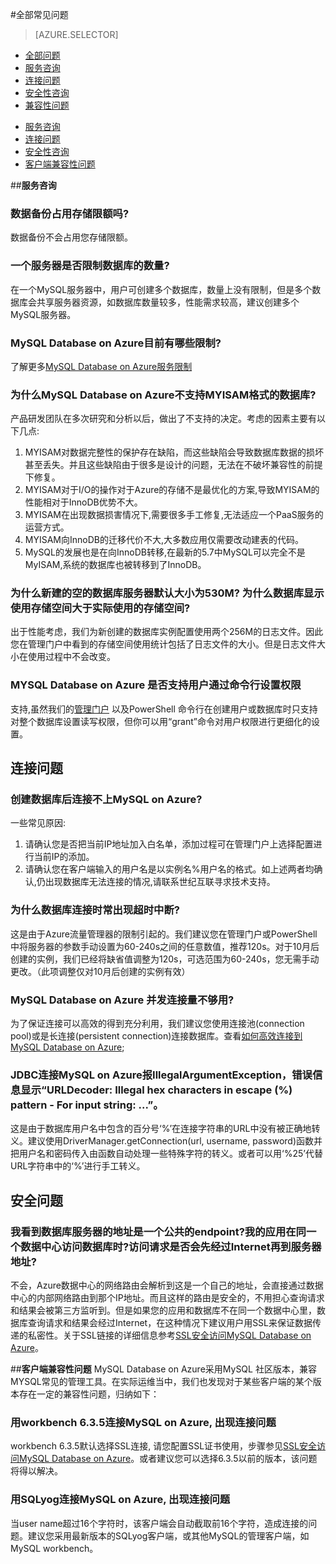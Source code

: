 <properties linkid="" urlDisplayName="" pageTitle="MySQL服务问题 - Azure 微软云" metaKeywords="Azure 云,技术文档,文档与资源,MySQL,数据库,常见问题,Azure MySQL, MySQL PaaS,Azure MySQL PaaS, Azure MySQL Service, Azure RDS,FAQ" description="针对用户在使用MySQL 数据库 on Azure中遇到的一些常见技术问题,提供快速解答。如果您仍存有疑问,欢迎联系技术支持。" metaCanonical="" services="MySQL" documentationCenter="Services" title="" authors="" solutions="" manager="" editor="" />

<tags ms.service="mysql" ms.date="" wacn.date="12/22/2015"/>

#全部常见问题

> [AZURE.SELECTOR]
- [全部问题](/documentation/articles/mysql-database-tech-faq)
- [服务咨询](/documentation/articles/mysql-database-serviceinquiry)
- [连接问题](/documentation/articles/mysql-database-connectioninquiry)
- [安全性咨询](/documentation/articles/mysql-database-securityinquiry)
- [兼容性问题](/documentation/articles/mysql-database-compatibilityinquiry)

+ [服务咨询](#step1)
+ [连接问题](#step2)
+ [安全性咨询](#step3)
+ [客户端兼容性问题](#step4)

##**服务咨询**<a id="step1"></a> 
 
### **数据备份占用存储限额吗?**
  
数据备份不会占用您存储限额。

### **一个服务器是否限制数据库的数量?**

在一个MySQL服务器中，用户可创建多个数据库，数量上没有限制，但是多个数据库会共享服务器资源，如数据库数量较多，性能需求较高，建议创建多个MySQL服务器。
	
### **MySQL Database on Azure目前有哪些限制?**
	
了解更多[MySQL Database on Azure服务限制](/documentation/articles/mysql-database-operation-limitation/)

### **为什么MySQL Database on Azure不支持MYISAM格式的数据库?**

产品研发团队在多次研究和分析以后，做出了不支持的决定。考虑的因素主要有以下几点:

1. MYISAM对数据完整性的保护存在缺陷，而这些缺陷会导致数据库数据的损坏甚至丢失。并且这些缺陷由于很多是设计的问题，无法在不破坏兼容性的前提下修复。
2. MYISAM对于I/O的操作对于Azure的存储不是最优化的方案,导致MYISAM的性能相对于InnoDB优势不大。
3. MYISAM在出现数据损害情况下,需要很多手工修复,无法适应一个PaaS服务的运营方式。
4. MYISAM向InnoDB的迁移代价不大,大多数应用仅需要改动建表的代码。
5. MySQL的发展也是在向InnoDB转移,在最新的5.7中MySQL可以完全不是MyISAM,系统的数据库也被转移到了InnoDB。

### **为什么新建的空的数据库服务器默认大小为530M? 为什么数据库显示使用存储空间大于实际使用的存储空间?**
	
出于性能考虑，我们为新创建的数据库实例配置使用两个256M的日志文件。因此您在管理门户中看到的存储空间使用统计包括了日志文件的大小。但是日志文件大小在使用过程中不会改变。
	
### **MYSQL Database on Azure 是否支持用户通过命令行设置权限**

支持,虽然我们的[管理门户](https://manage.windowsazure.cn/) 以及PowerShell 命令行在创建用户或数据库时只支持对整个数据库设置读写权限，但你可以用“grant”命令对用户权限进行更细化的设置。
  
  
## **连接问题**<a id="step2"></a> 

### **创建数据库后连接不上MySQL on Azure?**

一些常见原因:

1. 请确认您是否把当前IP地址加入白名单，添加过程可在管理门户上选择配置进行当前IP的添加。
2. 请确认您在客户端输入的用户名是以实例名%用户名的格式。如上述两者均确认,仍出现数据库无法连接的情况,请联系世纪互联寻求技术支持。

### **为什么数据库连接时常出现超时中断?**

这是由于Azure流量管理器的限制引起的。我们建议您在管理门户或PowerShell中将服务器的参数手动设置为60-240s之间的任意数值，推荐120s。对于10月后创建的实例，我们已经将缺省值调整为120s，可选范围为60-240s，您无需手动更改。（此项调整仅对10月后创建的实例有效）
	
### **MySQL Database on Azure 并发连接量不够用?**
	
为了保证连接可以高效的得到充分利用，我们建议您使用连接池(connection pool)或是长连接(persistent connection)连接数据库。查看[如何高效连接到MySQL Database on Azure](/documentation/articles/mysql-database-connection-pool/);

### **JDBC连接MySQL on Azure报IllegalArgumentException，错误信息显示“URLDecoder: Illegal hex characters in escape (%) pattern - For input string: ...”。**

这是由于数据库用户名中包含的百分号‘%’在连接字符串的URL中没有被正确地转义。建议使用DriverManager.getConnection(url, username, password)函数并把用户名和密码传入由函数自动处理一些特殊字符的转义。或者可以用‘%25’代替URL字符串中的‘%’进行手工转义。



## **安全问题**<a id="step3"></a> 

### **我看到数据库服务器的地址是一个公共的endpoint?我的应用在同一个数据中心访问数据库时?访问请求是否会先经过Internet再到服务器地址?**

不会，Azure数据中心的网络路由会解析到这是一个自己的地址，会直接通过数据中心的内部网络路由到那个IP地址。而且这样的路由是安全的，不用担心查询请求和结果会被第三方监听到。但是如果您的应用和数据库不在同一个数据中心里，数据库查询请求和结果会经过Internet，在这种情况下建议用户用SSL来保证数据传递的私密性。关于SSL链接的详细信息参考[SSL安全访问MySQL Database on Azure](/documentation/articles/mysql-database-ssl-connection/)。


##**客户端兼容性问题**<a id="step4"></a> 
MySQL Database on Azure采用MySQL 社区版本，兼容MYSQL常见的管理工具。在实际运维当中，我们也发现对于某些客户端的某个版本存在一定的兼容性问题，归纳如下：

### **用workbench 6.3.5连接MySQL on Azure, 出现连接问题**

workbench 6.3.5默认选择SSL连接, 请您配置SSL证书使用，步骤参见[SSL安全访问MySQL Database on Azure](/documentation/articles/mysql-database-ssl-connection/)。或者建议您可以选择6.3.5以前的版本，该问题将得以解决。

### **用SQLyog连接MySQL on Azure, 出现连接问题**
当user name超过16个字符时，该客户端会自动截取前16个字符，造成连接的问题。建议您采用最新版本的SQLyog客户端，或其他MySQL的管理客户端，如MySQL workbench。